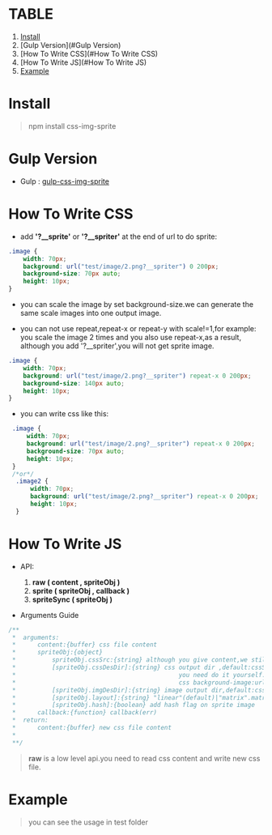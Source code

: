 # TABLE
1. [Install](#INSTALL)
1. [Gulp Version](#Gulp Version)
1. [How To Write CSS](#How To Write CSS)
1. [How To Write JS](#How To Write JS)
1. [Example](#Example)



# <a name="Install">Install</a>
> npm install css-img-sprite

# <a name="Gulp Version">Gulp Version</a>
* Gulp : [gulp-css-img-sprite](https://github.com/king-king/gulp-css-img-sprite)

# <a name="How To Write CSS">How To Write CSS</a>
* add **'?__sprite'** or **'?__spriter'** at the end of url to do sprite:
```css
.image {
    width: 70px;
    background: url("test/image/2.png?__spriter") 0 200px;
    background-size: 70px auto;
    height: 10px;
}
```

* you can scale the image by set background-size.we can generate the same scale
 images into one output image.
  
* you can not use repeat,repeat-x or repeat-y with scale!=1,for example: you scale
 the image 2 times and you also use repeat-x,as a result, although you add '?__spriter',you will
 not get sprite image.
 ```css
 .image {
     width: 70px;
     background: url("test/image/2.png?__spriter") repeat-x 0 200px;
     background-size: 140px auto;
     height: 10px;
 }
 ```
 
* you can write css like this:
 ```css
  .image {
      width: 70px;
      background: url("test/image/2.png?__spriter") repeat-x 0 200px;
      background-size: 70px auto;
      height: 10px;
  }
  /*or*/
   .image2 {
       width: 70px;
       background: url("test/image/2.png?__spriter") repeat-x 0 200px;
       height: 10px;
   }
```

# <a name="How To Write JS">How To Write JS</a>

* API:
    1. **raw ( content , spriteObj )**
    1. **sprite ( spriteObj , callback )**
    1. **spriteSync ( spriteObj )**
    
* Arguments Guide
```javascript
/**
 *  arguments:
 *      content:{buffer} css file content
 *      spriteObj:{object}
 *          spriteObj.cssSrc:{string} although you give content,we still need file name,so,give us cssSrc
 *          [spriteObj.cssDesDir]:{string} css output dir ,default:cssSrc.we do not write new css file for you,
 *                                             you need do it yourself.we need it because we need to change
 *                                             css background-image:url()
 *          [spriteObj.imgDesDir]:{string} image output dir,default:cssSrc
 *          [spriteObj.layout]:{string} "linear"(default)|"matrix".matrix will use bin-packing
 *          [spriteObj.hash]:{boolean} add hash flag on sprite image
 *      callback:{function} callback(err)
 *  return:
 *      content:{buffer} new css file content
 *
 **/
```
> **raw** is a low level api.you need to read css content and write new css file. 

# <a name="Example">Example</a>

> you can see the usage in test folder